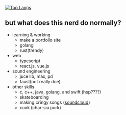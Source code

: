 [![Top Langs](https://github-readme-stats.vercel.app/api/top-langs/?username=jumang4423&layout=compact&hide=GLSL)](https://github.com/jumang4423)

## but what does this nerd do normally?
- learning & working
  - make a portfolio site
  - golang
  - rust(trendy)
- web
  - typescript
  - react.js, vue.js
- sound engineering
  - juce lib, max, pd
  - faust(not really doe)
- other skills
  - c, c++, java, golang, and swift (hsp????)
  - skateboarding
  - making cringy songs ([soundcloud](https://soundcloud.com/jumanjixxx))
  - cook (char-siu pork)
